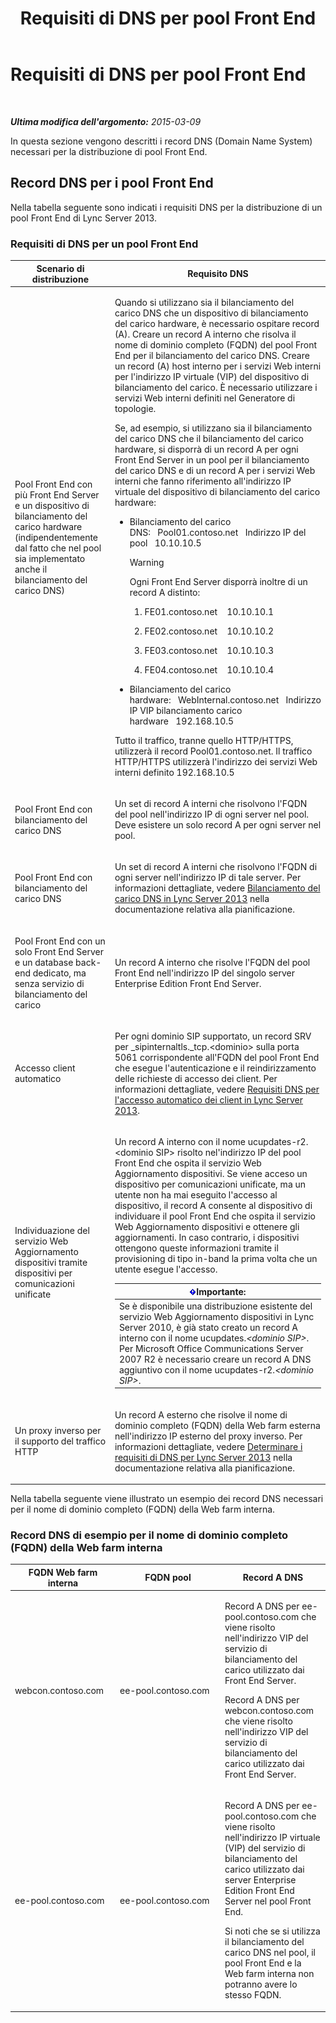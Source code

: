 ﻿---
title: Requisiti di DNS per pool Front End
TOCTitle: Requisiti di DNS per pool Front End
ms:assetid: ba28919c-fbbe-4c54-8bf9-2b0cd3fa39c7
ms:mtpsurl: https://technet.microsoft.com/it-it/library/Gg412910(v=OCS.15)
ms:contentKeyID: 49301797
ms.date: 08/24/2015
mtps_version: v=OCS.15
ms.translationtype: HT
---

# Requisiti di DNS per pool Front End

 

_**Ultima modifica dell'argomento:** 2015-03-09_

In questa sezione vengono descritti i record DNS (Domain Name System) necessari per la distribuzione di pool Front End.

## Record DNS per i pool Front End

Nella tabella seguente sono indicati i requisiti DNS per la distribuzione di un pool Front End di Lync Server 2013.

### Requisiti di DNS per un pool Front End

<table>
<colgroup>
<col style="width: 50%" />
<col style="width: 50%" />
</colgroup>
<thead>
<tr class="header">
<th>Scenario di distribuzione</th>
<th>Requisito DNS</th>
</tr>
</thead>
<tbody>
<tr class="odd">
<td><p>Pool Front End con più Front End Server e un dispositivo di bilanciamento del carico hardware (indipendentemente dal fatto che nel pool sia implementato anche il bilanciamento del carico DNS)</p></td>
<td><p>Quando si utilizzano sia il bilanciamento del carico DNS che un dispositivo di bilanciamento del carico hardware, è necessario ospitare record (A). Creare un record A interno che risolva il nome di dominio completo (FQDN) del pool Front End per il bilanciamento del carico DNS. Creare un record (A) host interno per i servizi Web interni per l'indirizzo IP virtuale (VIP) del dispositivo di bilanciamento del carico. È necessario utilizzare i servizi Web interni definiti nel Generatore di topologie.</p>
<p>Se, ad esempio, si utilizzano sia il bilanciamento del carico DNS che il bilanciamento del carico hardware, si disporrà di un record A per ogni Front End Server in un pool per il bilanciamento del carico DNS e di un record A per i servizi Web interni che fanno riferimento all'indirizzo IP virtuale del dispositivo di bilanciamento del carico hardware:</p>
<ul>
<li><p>Bilanciamento del carico DNS:   Pool01.contoso.net   Indirizzo IP del pool   10.10.10.5</p>
<div class="alert">

> [!WARNING]
> Ogni Front End Server disporrà inoltre di un record A distinto:


</div>
<ol>
<li><p>FE01.contoso.net    10.10.10.1</p></li>
<li><p>FE02.contoso.net    10.10.10.2</p></li>
<li><p>FE03.contoso.net    10.10.10.3</p></li>
<li><p>FE04.contoso.net    10.10.10.4</p></li>
</ol></li>
<li><p>Bilanciamento del carico hardware:   WebInternal.contoso.net   Indirizzo IP VIP bilanciamento carico hardware   192.168.10.5</p></li>
</ul>
<p>Tutto il traffico, tranne quello HTTP/HTTPS, utilizzerà il record Pool01.contoso.net. Il traffico HTTP/HTTPS utilizzerà l'indirizzo dei servizi Web interni definito 192.168.10.5</p></td>
</tr>
<tr class="even">
<td><p>Pool Front End con bilanciamento del carico DNS</p></td>
<td><p>Un set di record A interni che risolvono l'FQDN del pool nell'indirizzo IP di ogni server nel pool. Deve esistere un solo record A per ogni server nel pool.</p></td>
</tr>
<tr class="odd">
<td><p>Pool Front End con bilanciamento del carico DNS</p></td>
<td><p>Un set di record A interni che risolvono l'FQDN di ogni server nell'indirizzo IP di tale server. Per informazioni dettagliate, vedere <a href="lync-server-2013-dns-load-balancing.md">Bilanciamento del carico DNS in Lync Server 2013</a> nella documentazione relativa alla pianificazione.</p></td>
</tr>
<tr class="even">
<td><p>Pool Front End con un solo Front End Server e un database back-end dedicato, ma senza servizio di bilanciamento del carico</p></td>
<td><p>Un record A interno che risolve l'FQDN del pool Front End nell'indirizzo IP del singolo server Enterprise Edition Front End Server.</p>
<p></p></td>
</tr>
<tr class="odd">
<td><p>Accesso client automatico</p></td>
<td><p>Per ogni dominio SIP supportato, un record SRV per _sipinternaltls._tcp.&lt;dominio&gt; sulla porta 5061 corrispondente all'FQDN del pool Front End che esegue l'autenticazione e il reindirizzamento delle richieste di accesso dei client. Per informazioni dettagliate, vedere <a href="lync-server-2013-dns-requirements-for-automatic-client-sign-in.md">Requisiti DNS per l'accesso automatico dei client in Lync Server 2013</a>.</p></td>
</tr>
<tr class="even">
<td><p>Individuazione del servizio Web Aggiornamento dispositivi tramite dispositivi per comunicazioni unificate</p></td>
<td><p>Un record A interno con il nome ucupdates-r2.&lt;dominio SIP&gt; risolto nel'indirizzo IP del pool Front End che ospita il servizio Web Aggiornamento dispositivi. Se viene acceso un dispositivo per comunicazioni unificate, ma un utente non ha mai eseguito l'accesso al dispositivo, il record A consente al dispositivo di individuare il pool Front End che ospita il servizio Web Aggiornamento dispositivi e ottenere gli aggiornamenti. In caso contrario, i dispositivi ottengono queste informazioni tramite il provisioning di tipo in-band la prima volta che un utente esegue l'accesso.</p>
<div class="alert">
<table>
<thead>
<tr class="header">
<th><img src="images/Gg412908.important(OCS.15).gif" title="important" alt="important" />Importante:</th>
</tr>
</thead>
<tbody>
<tr class="odd">
<td>Se è disponibile una distribuzione esistente del servizio Web Aggiornamento dispositivi in Lync Server 2010, è già stato creato un record A interno con il nome ucupdates.<em>&lt;dominio SIP&gt;</em>. Per Microsoft Office Communications Server 2007 R2 è necessario creare un record A DNS aggiuntivo con il nome ucupdates-r2.<em>&lt;dominio SIP&gt;</em>.</td>
</tr>
</tbody>
</table>

</div></td>
</tr>
<tr class="odd">
<td><p>Un proxy inverso per il supporto del traffico HTTP</p></td>
<td><p>Un record A esterno che risolve il nome di dominio completo (FQDN) della Web farm esterna nell'indirizzo IP esterno del proxy inverso. Per informazioni dettagliate, vedere <a href="lync-server-2013-determine-dns-requirements.md">Determinare i requisiti di DNS per Lync Server 2013</a> nella documentazione relativa alla pianificazione.</p></td>
</tr>
</tbody>
</table>


Nella tabella seguente viene illustrato un esempio dei record DNS necessari per il nome di dominio completo (FQDN) della Web farm interna.

### Record DNS di esempio per il nome di dominio completo (FQDN) della Web farm interna

<table>
<colgroup>
<col style="width: 33%" />
<col style="width: 33%" />
<col style="width: 33%" />
</colgroup>
<thead>
<tr class="header">
<th>FQDN Web farm interna</th>
<th>FQDN pool</th>
<th>Record A DNS</th>
</tr>
</thead>
<tbody>
<tr class="odd">
<td><p>webcon.contoso.com</p></td>
<td><p>ee-pool.contoso.com</p></td>
<td><p>Record A DNS per ee-pool.contoso.com che viene risolto nell'indirizzo VIP del servizio di bilanciamento del carico utilizzato dai Front End Server.</p>
<p>Record A DNS per webcon.contoso.com che viene risolto nell'indirizzo VIP del servizio di bilanciamento del carico utilizzato dai Front End Server.</p></td>
</tr>
<tr class="even">
<td><p>ee-pool.contoso.com</p></td>
<td><p>ee-pool.contoso.com</p></td>
<td><p>Record A DNS per ee-pool.contoso.com che viene risolto nell'indirizzo IP virtuale (VIP) del servizio di bilanciamento del carico utilizzato dai server Enterprise Edition Front End Server nel pool Front End.</p>
<p>Si noti che se si utilizza il bilanciamento del carico DNS nel pool, il pool Front End e la Web farm interna non potranno avere lo stesso FQDN.</p></td>
</tr>
</tbody>
</table>

